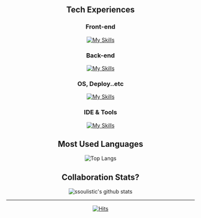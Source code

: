 
<!--
<h1 align="center">🐾 Hello! 🐾</h1>


<h3>I am ...</h3>
<p>
 
🌱 Learning ... **Artificial Intelligence**
<br>
🔭 Working on ... **Projects**
<br>
🤔 Currently interested in  ... **Web Development & Artificial Intelligence**
<br>
⚡ Fun fact: ... I major in **Bio tech**, but I enjoy studying **Algorithm**

 </p>
-->
<div align="center">

## Tech Experiences
 
### Front-end
 [![My Skills](https://skillicons.dev/icons?i=js,html,css,react,vite,bootstrap)](https://skillicons.dev)

### Back-end
[![My Skills](https://skillicons.dev/icons?i=python,flask,java,spring,cs,cpp)](https://skillicons.dev)

### OS, Deploy..etc
[![My Skills](https://skillicons.dev/icons?i=ubuntu,linux,aws)](https://skillicons.dev)

### IDE & Tools
[![My Skills](https://skillicons.dev/icons?i=vscode,idea,eclipse,github,notion)](https://skillicons.dev)

## Most Used Languages
![Top Langs](https://github-readme-stats.vercel.app/api/top-langs/?username=ssoulistic&layout=compact&hide_border=true&theme=algolia)

## Collaboration Stats?
![ssoulistic's github stats](https://github-readme-stats.vercel.app/api?username=ssoulistic&show_icons=true&theme=algolia)

---
[![Hits](https://hits.seeyoufarm.com/api/count/incr/badge.svg?url=https%3A%2F%2Fgithub.com%2Fssoulistic%2Fhit-counter&count_bg=%2379C83D&title_bg=%23555555&icon=quasar.svg&icon_color=%23E7E7E7&title=nowhere&edge_flat=false)](https://hits.seeyoufarm.com)
</div>  

<!--

## Hobby
[![Solved.ac Profile](http://mazassumnida.wtf/api/v2/generate_badge?boj=ssoulistic)](https://solved.ac/ssoulistic/)

[![AtCoder Rating of @ssoulistic](https://atrating.baoshuo.dev/rating?username=ssoulistic&style=for-the-badge)](https://atcoder.jp/users/ssoulistic)

**ssoulistic/ssoulistic** is a ✨ _special_ ✨ repository because its `README.md` (this file) appears on your GitHub profile.

Here are some ideas to get you started:
🐾
- 🔭 I’m currently working on ...
- 🌱 I’m currently learning ...
- 👯 I’m looking to collaborate on ...
- 🤔 I’m looking for help with ...
- 💬 Ask me about ...
- 📫 How to reach me: ...
- 😄 Pronouns: ...
- ⚡ Fun fact: ...
-->
